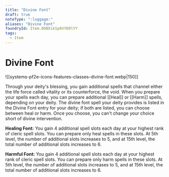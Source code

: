 ```yaml
---
title: "Divine Font"
draft: true
noteType: ":luggage:"
aliases: "Divine Font"
foundryId: Item.0ONXikSp8VYD0lYY
tags:
  - Item
---
```


# Divine Font
![[systems-pf2e-icons-features-classes-divine-font.webp|150]]

Through your deity's blessing, you gain additional spells that channel either the life force called vitality or its counterforce, the void. When you prepare your spells each day, you can prepare additional [[Heal]] or [[Harm]] spells, depending on your deity. The divine font spell your deity provides is listed in the Divine Font entry for your deity; if both are listed, you can choose between heal or harm. Once you choose, you can't change your choice short of divine intervention.

**Healing Font:** You gain 4 additional spell slots each day at your highest rank of cleric spell slots. You can prepare only heal spells in these slots. At 5th level, the number of additional slots increases to 5, and at 15th level, the total number of additional slots increases to 6.

**Harmful Font:** You gain 4 additional spell slots each day at your highest rank of cleric spell slots. You can prepare only harm spells in these slots. At 5th level, the number of additional slots increases to 5, and at 15th level, the total number of additional slots increases to 6.
